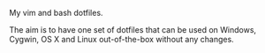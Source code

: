 My vim and bash dotfiles.

The aim is to have one set of dotfiles that can be used on Windows, Cygwin, OS
X and Linux out-of-the-box without any changes.
